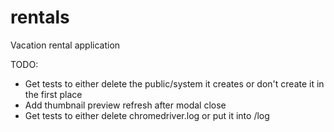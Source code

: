rentals
=======

Vacation rental application


TODO:

* Get tests to either delete the public/system it creates or don't create it in the first place
* Add thumbnail preview refresh after modal close
* Get tests to either delete chromedriver.log or put it into /log
